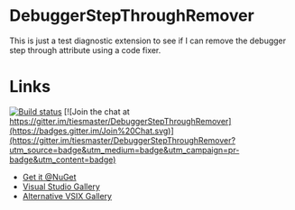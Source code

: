 # DebuggerStepThroughRemover

This is just a test diagnostic extension to see if I can remove the debugger step through attribute using a code fixer.

# Links
[![Build status](https://ci.appveyor.com/api/projects/status/9qnkufduty8i6ncb?svg=true)](https://ci.appveyor.com/project/tiesmaster/debuggerstepthroughremover) 
[![Join the chat at https://gitter.im/tiesmaster/DebuggerStepThroughRemover](https://badges.gitter.im/Join%20Chat.svg)](https://gitter.im/tiesmaster/DebuggerStepThroughRemover?utm_source=badge&utm_medium=badge&utm_campaign=pr-badge&utm_content=badge)

 * [Get it @NuGet](https://www.nuget.org/packages/DebuggerStepThroughRemover/)
 * [Visual Studio Gallery](https://visualstudiogallery.msdn.microsoft.com/5f4d7241-8eb8-43f0-b4ab-c38202f646f7)
 * [Alternative VSIX Gallery](http://vsixgallery.com/extension/DebuggerStepThroughRemover.Vsix.Tiesmaster.5b4bbfbd-d0bf-4681-b874-fccec1cbe1d8/)
